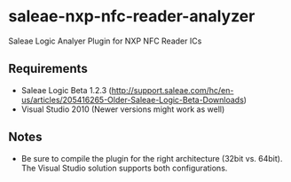 # saleae-nxp-nfc-reader-analyzer
Saleae Logic Analyer Plugin for NXP NFC Reader ICs


## Requirements
- Saleae Logic Beta 1.2.3 (http://support.saleae.com/hc/en-us/articles/205416265-Older-Saleae-Logic-Beta-Downloads)
- Visual Studio 2010 (Newer versions might work as well)

## Notes
- Be sure to compile the plugin for the right architecture (32bit vs. 64bit). The Visual Studio solution supports both configurations.
